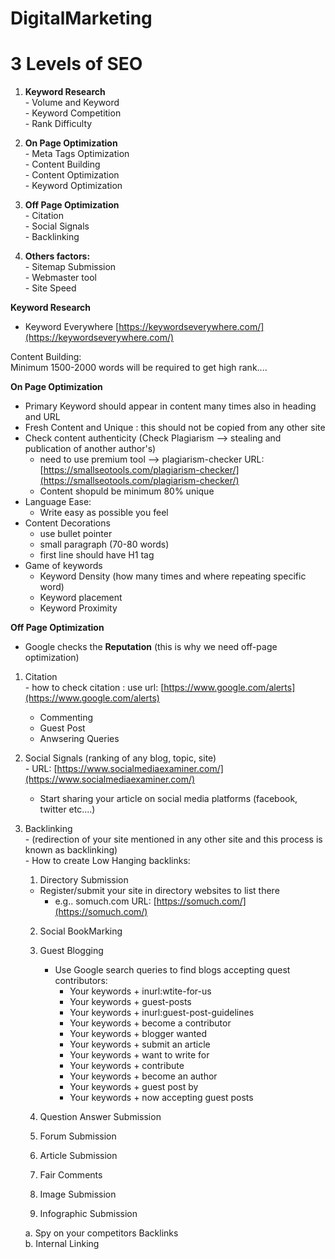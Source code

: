 # DigitalMarketing

# 3 Levels of SEO

  1. **Keyword Research**  
    - Volume and Keyword  
    - Keyword Competition  
    - Rank Difficulty  
    
   2. **On Page Optimization**  
    - Meta Tags Optimization  
    - Content Building  
    - Content Optimization  
    - Keyword Optimization  
    
   3. **Off Page Optimization**  
    - Citation  
    - Social Signals  
    - Backlinking  
    
  4. **Others factors:**  
    - Sitemap Submission  
    - Webmaster tool  
    - Site Speed  
    
**Keyword Research**
  - Keyword Everywhere [https://keywordseverywhere.com/](https://keywordseverywhere.com/)  

Content Building:  
Minimum 1500-2000 words will be required to get high rank....

**On Page Optimization**
  - Primary Keyword should appear in content many times also in heading and URL  
  - Fresh Content and Unique : this should not be copied from any other site  
  - Check content authenticity (Check Plagiarism --> stealing and publication of another author's)   
    - need to use premium tool -->  plagiarism-checker URL: [https://smallseotools.com/plagiarism-checker/](https://smallseotools.com/plagiarism-checker/)  
    - Content shopuld be minimum 80% unique  
  - Language Ease:  
    - Write easy as possible you feel  
  - Content Decorations  
    - use bullet pointer  
    - small paragraph (70-80 words)  
    - first line should have H1 tag  
  - Game of keywords
    - Keyword Density (how many times and where repeating specific word)  
    - Keyword placement  
    - Keyword Proximity  
    
 **Off Page Optimization**  
  - Google checks the **Reputation** (this is why we need off-page optimization)  
  
  1. Citation  
    - how to check citation : use url: [https://www.google.com/alerts](https://www.google.com/alerts)  
      - Commenting  
      - Guest Post  
      - Anwsering Queries  
      
  2. Social Signals (ranking of any blog, topic, site)  
    - URL: [https://www.socialmediaexaminer.com/](https://www.socialmediaexaminer.com/)  
      - Start sharing your article on social media platforms (facebook, twitter etc....)  
      
  3. Backlinking   
    - (redirection of your site mentioned in any other site and this process is known as backlinking)  
    - How to create Low Hanging backlinks:  
      1. Directory Submission  
        - Register/submit your site in directory websites to list there 
          - e.g.. somuch.com URL: [https://somuch.com/](https://somuch.com/)  
        
      2. Social BookMarking  
      3. Guest Blogging        
          - Use Google search queries to find blogs accepting quest contributors:  
            - Your keywords + inurl:wtite-for-us  
            - Your keywords + guest-posts  
            - Your keywords + inurl:guest-post-guidelines  
            - Your keywords + become a contributor  
            - Your keywords + blogger wanted  
            - Your keywords + submit an article  
            - Your keywords + want to write for  
            - Your keywords + contribute  
            - Your keywords + become an author  
            - Your keywords + guest post by
            - Your keywords + now accepting guest posts
        
      4. Question Answer Submission  
      5. Forum Submission  
      6. Article Submission  
      7. Fair Comments  
      8. Image Submission  
      9. Infographic Submission  
            
      a. Spy on your competitors Backlinks  
      b. Internal Linking  
  
  
  
  
  
  
